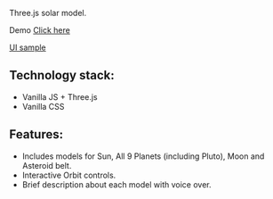 Three.js solar model.

Demo
[Click here](https://solarthreejs.vercel.app/)

[UI sample](./sampleImages)

## Technology stack:

-   Vanilla JS + Three.js
-   Vanilla CSS

## Features:

-   Includes models for Sun, All 9 Planets (including Pluto), Moon and Asteroid belt.
-   Interactive Orbit controls.
-   Brief description about each model with voice over.
